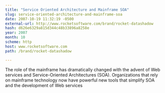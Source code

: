 ```yaml
---
title: "Service Oriented Architecture and Mainframe SOA"
slug: service-oriented-architecture-and-mainframe-soa
date: 2007-10-19 11:32:19 -0500
external-url: http://www.rocketsoftware.com/brand/rocket-datashadow
hash: d626e6329a815d344c48b33896a8258e
year: 2007
month: 10
scheme: http
host: www.rocketsoftware.com
path: /brand/rocket-datashadow

---
```


The role of the mainframe has dramatically changed with the advent of Web services and Service-Oriented Architectures (SOA). Organizations that rely on mainframe technology now have powerful new tools that simplify SOA and the development of Web services
